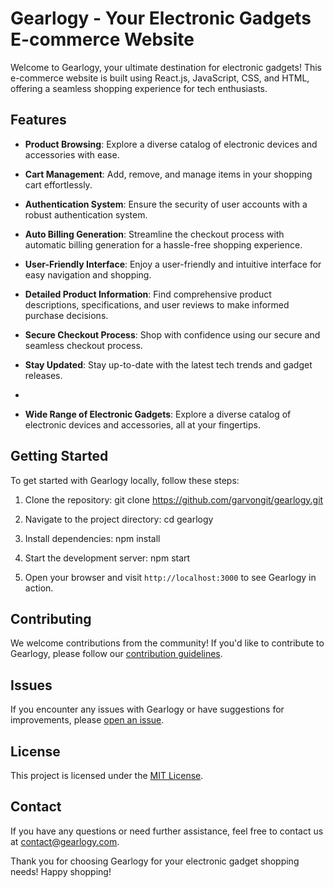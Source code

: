 # Gearlogy - Your Electronic Gadgets E-commerce Website

Welcome to Gearlogy, your ultimate destination for electronic gadgets! This e-commerce website is built using React.js, JavaScript, CSS, and HTML, offering a seamless shopping experience for tech enthusiasts.

## Features

- **Product Browsing**: Explore a diverse catalog of electronic devices and accessories with ease.

- **Cart Management**: Add, remove, and manage items in your shopping cart effortlessly.

- **Authentication System**: Ensure the security of user accounts with a robust authentication system.

- **Auto Billing Generation**: Streamline the checkout process with automatic billing generation for a hassle-free shopping experience.

- **User-Friendly Interface**: Enjoy a user-friendly and intuitive interface for easy navigation and shopping.

- **Detailed Product Information**: Find comprehensive product descriptions, specifications, and user reviews to make informed purchase decisions.

- **Secure Checkout Process**: Shop with confidence using our secure and seamless checkout process.

- **Stay Updated**: Stay up-to-date with the latest tech trends and gadget releases.
- 
- **Wide Range of Electronic Gadgets**: Explore a diverse catalog of electronic devices and accessories, all at your fingertips.


## Getting Started

To get started with Gearlogy locally, follow these steps:

1. Clone the repository: git clone https://github.com/garvongit/gearlogy.git

2. Navigate to the project directory:
cd gearlogy

3. Install dependencies:
npm install

5. Start the development server:
npm start

5. Open your browser and visit `http://localhost:3000` to see Gearlogy in action.

## Contributing

We welcome contributions from the community! If you'd like to contribute to Gearlogy, please follow our [contribution guidelines](CONTRIBUTING.md).

## Issues

If you encounter any issues with Gearlogy or have suggestions for improvements, please [open an issue](https://github.com/your-username/gearlogy/issues).

## License

This project is licensed under the [MIT License](LICENSE).

## Contact

If you have any questions or need further assistance, feel free to contact us at [contact@gearlogy.com](mailto:contact@gearlogy.com).

Thank you for choosing Gearlogy for your electronic gadget shopping needs! Happy shopping! 
